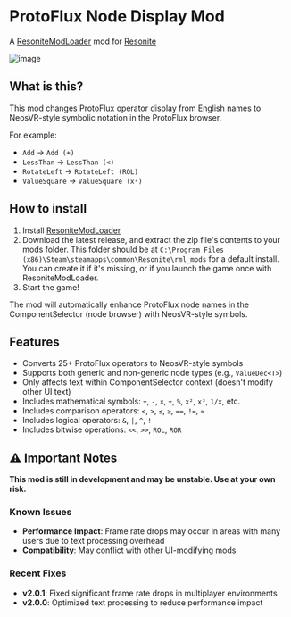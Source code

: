 # ProtoFlux Node Display Mod

A [ResoniteModLoader](https://github.com/resonite-modding-group/ResoniteModLoader) mod for [Resonite](https://store.steampowered.com/app/2519830/Resonite/)

![image](https://github.com/user-attachments/assets/39e99d72-ac40-4818-b7df-ea3054e86de7)

## What is this?

This mod changes ProtoFlux operator display from English names to NeosVR-style symbolic notation in the ProtoFlux browser.

For example:
- `Add` → `Add (+)`
- `LessThan` → `LessThan (<)`
- `RotateLeft` → `RotateLeft (ROL)`
- `ValueSquare` → `ValueSquare (x²)`

## How to install

1. Install [ResoniteModLoader](https://github.com/resonite-modding-group/ResoniteModLoader)
2. Download the latest release, and extract the zip file's contents to your mods folder. This folder should be at `C:\Program Files (x86)\Steam\steamapps\common\Resonite\rml_mods` for a default install. You can create it if it's missing, or if you launch the game once with ResoniteModLoader.
3. Start the game!

The mod will automatically enhance ProtoFlux node names in the ComponentSelector (node browser) with NeosVR-style symbols.

## Features

- Converts 25+ ProtoFlux operators to NeosVR-style symbols
- Supports both generic and non-generic node types (e.g., `ValueDec<T>`)
- Only affects text within ComponentSelector context (doesn't modify other UI text)
- Includes mathematical symbols: `+`, `-`, `×`, `÷`, `%`, `x²`, `x³`, `1/x`, etc.
- Includes comparison operators: `<`, `>`, `≤`, `≥`, `==`, `!=`, `≈`
- Includes logical operators: `&`, `|`, `^`, `!`
- Includes bitwise operations: `<<`, `>>`, `ROL`, `ROR`

## ⚠️ Important Notes

**This mod is still in development and may be unstable. Use at your own risk.**

### Known Issues
- **Performance Impact**: Frame rate drops may occur in areas with many users due to text processing overhead
- **Compatibility**: May conflict with other UI-modifying mods

### Recent Fixes
- **v2.0.1**: Fixed significant frame rate drops in multiplayer environments
- **v2.0.0**: Optimized text processing to reduce performance impact

